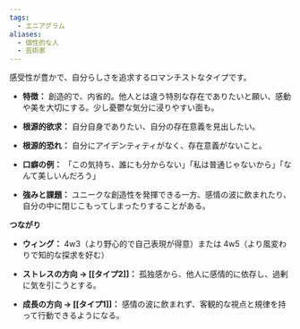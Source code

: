 ```yaml
---
tags:
  - エニアグラム
aliases:
  - 個性的な人
  - 芸術家
---
```

感受性が豊かで、自分らしさを追求するロマンチストなタイプです。

- **特徴：** 創造的で、内省的。他人とは違う特別な存在でありたいと願い、感動や美を大切にする。少し憂鬱な気分に浸りやすい面も。
    
- **根源的欲求：** 自分自身でありたい、自分の存在意義を見出したい。
    
- **根源的恐れ：** 自分にアイデンティティがなく、存在意義がないこと。
    
- **口癖の例：** 「この気持ち、誰にも分からない」「私は普通じゃないから」「なんて美しいんだろう」
    
- **強みと課題：** ユニークな創造性を発揮できる一方、感情の波に飲まれたり、自分の中に閉じこもってしまったりすることがある。

**つながり**

- **ウィング：** 4w3（より野心的で自己表現が得意）または 4w5（より風変わりで知的な探求を好む）
    
- **ストレスの方向 → [[タイプ2]]：** 孤独感から、他人に感情的に依存し、過剰に気を引こうとする。
    
- **成長の方向 → [[タイプ1]]：** 感情の波に飲まれず、客観的な視点と規律を持って行動できるようになる。